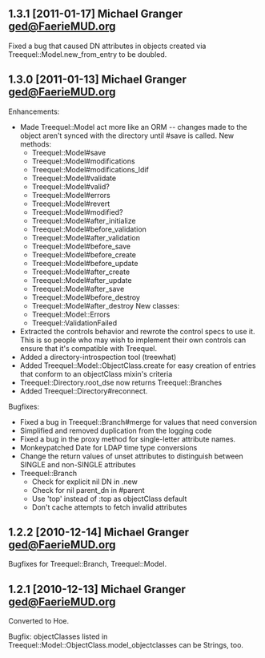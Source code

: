 ## 1.3.1 [2011-01-17] Michael Granger <ged@FaerieMUD.org>

Fixed a bug that caused DN attributes in objects created via Treequel::Model.new_from_entry to be doubled.


## 1.3.0 [2011-01-13] Michael Granger <ged@FaerieMUD.org>

Enhancements:

* Made Treequel::Model act more like an ORM -- changes made to the object aren't synced
  with the directory until #save is called. New methods:
  - Treequel::Model#save
  - Treequel::Model#modifications
  - Treequel::Model#modifications_ldif
  - Treequel::Model#validate
  - Treequel::Model#valid?
  - Treequel::Model#errors
  - Treequel::Model#revert
  - Treequel::Model#modified?
  - Treequel::Model#after_initialize
  - Treequel::Model#before_validation
  - Treequel::Model#after_validation
  - Treequel::Model#before_save
  - Treequel::Model#before_create
  - Treequel::Model#before_update
  - Treequel::Model#after_create
  - Treequel::Model#after_update
  - Treequel::Model#after_save
  - Treequel::Model#before_destroy
  - Treequel::Model#after_destroy
  New classes:
  - Treequel::Model::Errors
  - Treequel::ValidationFailed
* Extracted the controls behavior and rewrote the control specs to use it. This is
  so people who may wish to implement their own controls can ensure that it's
  compatible with Treequel.
* Added a directory-introspection tool (treewhat)
* Added Treequel::Model::ObjectClass.create for easy creation of entries that conform
  to an objectClass mixin's criteria
* Treequel::Directory.root_dse now returns Treequel::Branches
* Added Treequel::Directory#reconnect.

Bugfixes:

* Fixed a bug in Treequel::Branch#merge for values that need conversion
* Simplified and removed duplication from the logging code
* Fixed a bug in the proxy method for single-letter attribute names.
* Monkeypatched Date for LDAP time type conversions
* Change the return values of unset attributes to distinguish between SINGLE and non-SINGLE 
  attributes
* Treequel::Branch
  - Check for explicit nil DN in .new
  - Check for nil parent_dn in #parent
  - Use 'top' instead of :top as objectClass default
  - Don't cache attempts to fetch invalid attributes


## 1.2.2 [2010-12-14] Michael Granger <ged@FaerieMUD.org>

Bugfixes for Treequel::Branch, Treequel::Model.


## 1.2.1 [2010-12-13] Michael Granger <ged@FaerieMUD.org>

Converted to Hoe.

Bugfix: objectClasses listed in Treequel::Model::ObjectClass.model_objectclasses can be Strings, too.

